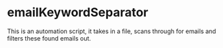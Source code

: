 # emailKeywordSeparator
This is an automation script, it takes in a file, scans through for emails and filters these found emails out.


